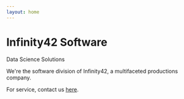 ```yaml
---
layout: home
---
```

# Infinity42 Software

Data Science Solutions

We're the software division of Infinity42, a multifaceted productions company.

For service, contact us [here](mailto:software@infinity42.com).

